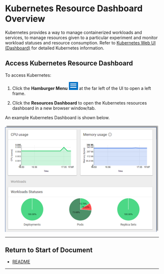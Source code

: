 # Kubernetes Resource Dashboard Overview

Kubernetes provides a way to manage containerized workloads and services, to manage resources given to a particular experiment and monitor workload statuses and resource consumption. Refer to [Kubernetes Web UI (Dashboard)](https://kubernetes.io/docs/tasks/access-application-cluster/web-ui-dashboard) for detailed Kubernetes information.

## Access Kubernetes Resource Dashboard

To access Kubernetes:

1. Click the **Hamburger Menu** ![Image](images/hamburger_menu.png) at the far left of the UI to open a left frame.

2. Click the **Resources Dashboard** to open the Kubernetes resources dashboard in a new browser window/tab.

An example Kubernetes Dashboard is shown below.

![Image](images/kubernetes_dashbd.png)

----------------------

## Return to Start of Document

* [README](../README.md)
----------------------

